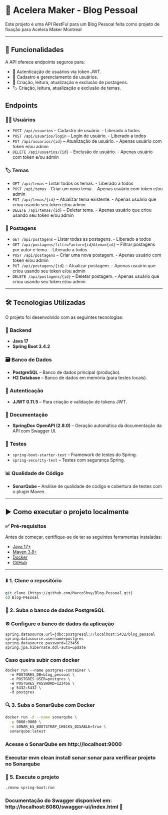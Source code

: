 # 📝 Acelera Maker - Blog Pessoal

Este projeto é uma API RestFul para um Blog Pessoal feita como projeto de fixação para Acelera Maker Montreal

---

## 🚀 Funcionalidades

A API oferece endpoints seguros para:

- 🔐 Autenticação de usuários via token JWT.
- 👥 Cadastro e gerenciamento de usuários.
- 📌 Criação, leitura, atualização e exclusão de postagens.
- 🏷️ Criação, leitura, atualização e exclusão de temas.

## Endpoints

### 🧑‍💻 Usuários

- `POST /api/usuarios` – Cadastro de usuário. - Liberado a todos
- `POST /api/usuarios/login` – Login de usuário. - Liberado a todos
- `PUT /api/usuarios/{id}` – Atualização de usuário. - Apenas usuário com token e/ou admin
- `DELETE /api/usuarios/{id}` – Exclusão de usuário. - Apenas usuário com token e/ou admin

### 🏷️ Temas

- `GET /api/temas` – Listar todos os temas. - Liberado a todos
- `POST /api/temas` – Criar um novo tema. - Apenas usuário com token e/ou admin
- `PUT /api/temas/{id}` – Atualizar tema existente. - Apenas usuário que criou usando seu token e/ou admin
- `DELETE /api/temas/{id}` – Deletar tema. - Apenas usuário que criou usando seu token e/ou admin

### 📌 Postagens

- `GET /api/postagens` – Listar todas as postagens. - Liberado a todos
- `GET /api/postagens/filtro?autor={id}&tema={id}` – Filtrar postagens por autor e tema. - Liberado a todos
- `POST /api/postagens` – Criar uma nova postagem. - Apenas usuário com token e/ou admin
- `PUT /api/postagens/{id}` – Atualizar postagem. - Apenas usuário que criou usando seu token e/ou admin
- `DELETE /api/postagens/{id}` – Deletar postagem. - Apenas usuário que criou usando seu token e/ou admin

---

## 🛠️ Tecnologias Utilizadas

O projeto foi desenvolvido com as seguintes tecnologias:

### 🔧 Backend
- **Java 17**
- **Spring Boot 3.4.2**

### 🗃️ Banco de Dados
- **PostgreSQL** – Banco de dados principal (produção).
- **H2 Database** – Banco de dados em memória (para testes locais).

### 🔐 Autenticação
- **JJWT 0.11.5** – Para criação e validação de tokens JWT.

### 📖 Documentação
- **SpringDoc OpenAPI (2.8.0)** – Geração automática da documentação da API com Swagger UI.

### 🧪 Testes
- `spring-boot-starter-test` – Framework de testes do Spring.
- `spring-security-test` – Testes com segurança Spring.

### 📊 Qualidade de Código
- **SonarQube** – Análise de qualidade de código e cobertura de testes com o plugin Maven.

---

## ▶️ Como executar o projeto localmente

### ✅ Pré-requisitos

Antes de começar, certifique-se de ter as seguintes ferramentas instaladas:

- [Java 17+](https://www.oracle.com/java/technologies/javase/jdk17-archive-downloads.html)
- [Maven 3.8+](https://maven.apache.org/download.cgi)
- [Docker](https://www.docker.com/get-started)
- [GitHub](https://docs.github.com/en/desktop/installing-and-authenticating-to-github-desktop/installing-github-desktop)

---

### ⬇️ 1. Clone o repositório

```bash
git clone (https://github.com/MarcoShvy/Blog-Pessoal.git)
cd Blog-Pessoal
```
### 🐘 2. Suba o banco de dados PostgreSQL
### ⚙️ Configure o banco de dados da aplicação
```properties
spring.datasource.url=jdbc:postgresql://localhost:5432/blog_pessoal
spring.datasource.username=postgres
spring.datasource.password=123456
spring.jpa.hibernate.ddl-auto=update
```
### Caso queira subir com docker

```
docker run --name postgres-container \
  -e POSTGRES_DB=blog_pessoal \
  -e POSTGRES_USER=postgres \
  -e POSTGRES_PASSWORD=123456 \
  -p 5432:5432 \
  -d postgres
```

### 🔍 3. Suba o SonarQube com Docker
```bash
docker run -d --name sonarqube \
  -p 9000:9000 \
  -e SONAR_ES_BOOTSTRAP_CHECKS_DISABLE=true \
  sonarqube:latest
```
### Acesse o SonarQube em http://localhost:9000

### Executar mvn clean install sonar:sonar para verificar projeto no Sonarqube

### 🚀 5. Execute o projeto
```bash
./mvnw spring-boot:run
```
### Documentação do Swagger disponível em: http://localhost:8080/swagger-ui/index.html 🚀
